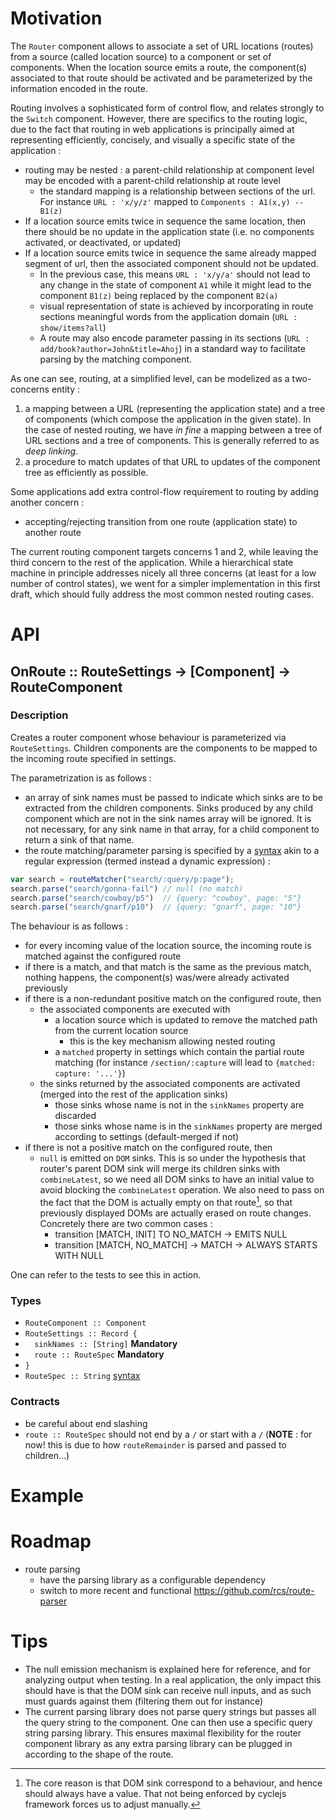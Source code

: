 

# Motivation
The `Router` component allows to associate a set of URL locations (routes) from a source (called location source) to a component or set of components. When the location source emits a route, the component(s) associated to that route should be activated and be parameterized by the information encoded in the route. 

Routing involves a sophisticated form of control flow, and relates strongly to the `Switch` component. However, there are specifics to the routing logic, due to the fact that routing in web applications is principally aimed at representing efficiently, concisely, and visually a specific state of the application :

- routing may be nested : a parent-child relationship at component level may be encoded with a parent-child relationship at route level 
	- the standard mapping is a relationship between sections of the url. For instance `URL : 'x/y/z'` mapped to `Components : A1(x,y) -- B1(z)`
- If a location source emits twice in sequence the same location, then there should be no update in the application state (i.e. no components activated, or deactivated, or updated)
- If a location source emits twice in sequence the same already mapped segment of url, then the associated component should not be updated. 
	- In the previous case, this means `URL : 'x/y/a'` should not lead to any change in the state of component `A1` while it might lead to the component `B1(z)` being replaced by the component `B2(a)`
	- visual representation of state is achieved by incorporating in route sections meaningful words from the application domain (`URL : show/items?all`)
	- A route may also encode parameter passing in its sections (`URL : add/book?author=John&title=Ahoj`) in a standard way to facilitate parsing by the matching component.

As one can see, routing, at a simplified level, can be modelized as a two-concerns entity :

1. a mapping between a URL (representing the application state) and a tree of components (which compose the application in the given state). In the case of nested routing, we have _in fine_ a mapping between a tree of URL sections and a tree of components.  This is generally referred to as _deep linking_.
2. a procedure to match updates of that URL to updates of the component tree as efficiently as possible.

Some applications add extra control-flow requirement to routing by adding another concern :

- accepting/rejecting transition from one route (application state) to another route

The current routing component targets concerns 1 and 2, while leaving the third concern to the rest of the application. While a hierarchical state machine in principle addresses nicely all three concerns (at least for a low number of control states), we went for a simpler implementation in this first draft, which should fully address the most common nested routing cases.

# API

## OnRoute :: RouteSettings -> [Component] -> RouteComponent

### Description
Creates a router component whose behaviour is parameterized via `RouteSettings`. Children components are the components to be mapped to the incoming route specified in settings.

The parametrization is as follows :

- an array of sink names must be passed to indicate which sinks are to be extracted from the children components. Sinks produced by any child component which are not in the sink names array will be ignored. It is not necessary, for any sink name in that array, for a child component to return a sink of that name.
- the route matching/parameter parsing is specified by a [syntax](https://github.com/cowboy/javascript-route-matcher) akin to a regular expression (termed instead a dynamic expression) :
```javascript
var search = routeMatcher("search/:query/p:page");
search.parse("search/gonna-fail") // null (no match)
search.parse("search/cowboy/p5")  // {query: "cowboy", page: "5"}
search.parse("search/gnarf/p10")  // {query: "gnarf", page: "10"}
```

The behaviour is as follows :

- for every incoming value of the location source, the incoming route is matched against the configured route
- if there is a match, and that match is the same as the previous match, nothing happens, the component(s) was/were already activated previously
- if there is a non-redundant positive match on the configured route, then 
	- the associated components are executed with 
		- a location source which is updated to remove the matched path from the current location source
			- this is the key mechanism allowing nested routing
		- a `matched` property in settings which contain the partial route matching (for instance `/section/:capture` will lead to `{matched: capture: '...'}`)
	- the sinks returned by the associated components are activated (merged into the rest of the application sinks)
		- those sinks whose name is not in the `sinkNames` property are discarded
		- those sinks whose name is in the `sinkNames` property are merged according to settings (default-merged if not)
- if there is not a positive match on the configured route, then 
  - `null` is emitted on `DOM` sinks. This is so under the hypothesis that router's parent DOM sink will merge its children sinks with `combineLatest`, so we need all DOM sinks to have an initial value to avoid blocking the `combineLatest` operation. We also need to pass on the fact that the DOM is actually empty on that route[^1], so that previously displayed DOMs are actually erased on route changes. Concretely there are two common cases :
	  - transition [MATCH, INIT] TO NO_MATCH -> EMITS NULL
	  - transition [MATCH, NO_MATCH] -> MATCH -> ALWAYS STARTS WITH NULL

One can refer to the tests to see this in action.

[^1]: The core reason is that DOM sink correspond to a behaviour, and hence should always have a value. That not being enforced by cyclejs framework forces us to adjust manually.

### Types
- `RouteComponent :: Component`
- `RouteSettings :: Record {`
- `  sinkNames :: [String]`  **Mandatory**
- `  route :: RouteSpec` **Mandatory**
- `}`
- `RouteSpec :: String` [syntax](https://github.com/cowboy/javascript-route-matcher)

### Contracts
- be careful about end slashing
- `route :: RouteSpec` should not end by a `/` or start with a `/` (**NOTE** : for now! this is due to how `routeRemainder` is parsed and passed to children...)

# Example

# Roadmap
- route parsing
	- have the parsing library as a configurable dependency
	- switch to more recent and functional https://github.com/rcs/route-parser

# Tips
- The null emission mechanism is explained here for reference, and for analyzing output when testing. In a real application, the only impact this should have is that the DOM sink can receive null inputs, and as such must guards against them (filtering them out for instance)
- The current parsing library does not parse query strings but passes all the query string to the component. One can then use a specific query string parsing library.  This ensures maximal flexibility for the router component library as any extra parsing library can be plugged in according to the shape of the route.

